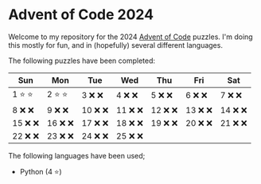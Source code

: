 # Advent of Code 2024

Welcome to my repository for the 2024 [Advent of Code](https://adventofcode.com/) puzzles. I'm doing this mostly for fun, and in (hopefully) several different languages.

The following puzzles have been completed:

| Sun    | Mon    | Tue    | Wed    | Thu    | Fri    | Sat    |
| ------ | ------ | ------ | ------ | ------ | ------ | ------ |
| 1 ⭐️ ⭐️  | 2 ⭐️ ⭐️  | 3 ❌ ❌  | 4 ❌ ❌  | 5 ❌ ❌  | 6 ❌ ❌  | 7 ❌ ❌  |
| 8 ❌ ❌  | 9 ❌ ❌  | 10 ❌ ❌ | 11 ❌ ❌ | 12 ❌ ❌ | 13 ❌ ❌ | 14 ❌ ❌ |
| 15 ❌ ❌ | 16 ❌ ❌ | 17 ❌ ❌ | 18 ❌ ❌ | 19 ❌ ❌ | 20 ❌ ❌ | 21 ❌ ❌ |
| 22 ❌ ❌ | 23 ❌ ❌ | 24 ❌ ❌ | 25 ❌ ❌ |        |        |        |

The following languages have been used;
- Python (4 ⭐️)